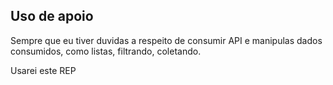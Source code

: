 ## Uso de apoio

Sempre que eu tiver duvidas a respeito de consumir API e manipulas dados consumidos, como listas, filtrando, coletando.

Usarei este REP
